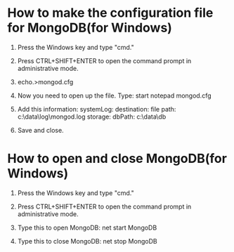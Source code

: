 <h1>How to make the configuration file for MongoDB(for Windows)</h1>

1. Press the Windows key and type "cmd."

2. Press CTRL+SHIFT+ENTER to open the command prompt in administrative mode.

3. echo.>mongod.cfg

4. Now you need to open up the file. Type: start notepad mongod.cfg

5. Add this information: 
systemLog:
    destination: file
    path: c:\data\log\mongod.log
storage:
    dbPath: c:\data\db

6. Save and close.

<h1>How to open and close MongoDB(for Windows)</h1>

1. Press the Windows key and type "cmd."

2. Press CTRL+SHIFT+ENTER to open the command prompt in administrative mode.

3. Type this to open MongoDB: net start MongoDB 

4. Type this to close MongoDB: net stop MongoDB

